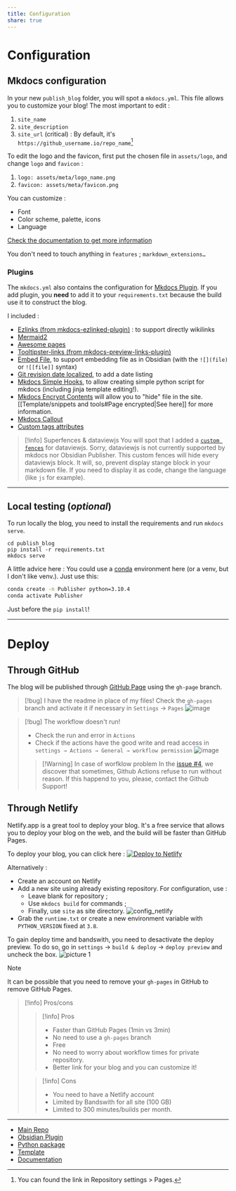 ```yaml
---
title: Configuration
share: true
---
```



# Configuration
## Mkdocs configuration

In your new `publish_blog` folder, you will spot a `mkdocs.yml`. This file allows you to customize your blog! The most important to edit :
1. `site_name` 
2. `site_description`
3. `site_url` (critical) : By default, it's `https://github_username.io/repo_name`[^1]

To edit the logo and the favicon, first put the chosen file in `assets/logo`, and change `logo` and `favicon` :
1. `logo: assets/meta/logo_name.png`
2. `favicon: assets/meta/favicon.png`

You can customize :
- Font
- Color scheme, palette, icons 
- Language  

[Check the documentation to get more information](https://squidfunk.github.io/mkdocs-material/setup/changing-the-colors/)

You don't need to touch anything in `features` ; `markdown_extensions…`

### Plugins

The `mkdocs.yml` also contains the configuration for [Mkdocs Plugin](https://www.mkdocs.org/dev-guide/plugins/). If you add plugin, you **need** to add it to your `requirements.txt` because the build use it to construct the blog.

I included :
- [Ezlinks (from mkdocs-ezlinked-plugin)](https://pypi.org/project/mkdocs-ezlinked-plugin/) : to support directly wikilinks
- [Mermaid2](https://github.com/fralau/mkdocs-mermaid2-plugin)
- [Awesome pages](https://github.com/lukasgeiter/mkdocs-awesome-pages-plugin)
- [Tooltipster-links (from mkdocs-preview-links-plugin)](https://github.com/Mara-Li/mkdocs-preview-links-plugin)
- [Embed File](https://github.com/Mara-Li/mkdocs_embed_file_plugins), to support embedding file as in Obsidian (with the `![](file)` or `![[file]]` syntax)
- [Git revision date localized](https://github.com/timvink/mkdocs-git-revision-date-localized-plugin), to add a date listing 
- [Mkdocs Simple Hooks](https://pypi.org/project/mkdocs-simple-hooks/), to allow creating simple python script for mkdocs (including jinja template editing!). 
- [Mkdocs Encrypt Contents](https://github.com/CoinK0in/mkdocs-encryptcontent-plugin) will allow you to "hide" file in the site. [[Template/snippets and tools#Page encrypted|See here]] for more information.
- [Mkdocs Callout](https://pypi.org/project/mkdocs-callouts/)
- [Custom tags attributes](https://pypi.org/project/mkdocs-custom-tags-attributes/)

> [!info] Superfences & dataviewjs
> You will spot that I added a [`custom fences`](https://facelessuser.github.io/pymdown-extensions/extensions/superfences/) for dataviewjs. Sorry, dataviewjs is not currently supported by mkdocs nor Obsidian Publisher. This custom fences will hide every dataviewjs block. 
> It will, so, prevent display stange block in your markdown file. If you need to display it as code, change the language (like `js` for example).
---

## Local testing (*optional*)

To run locally the blog, you need to install the requirements and run `mkdocs serve`.
```
cd publish_blog
pip install -r requirements.txt
mkdocs serve
```
A little advice here : You could use a [conda](https://docs.conda.io/en/latest/) environment here (or a venv, but I don't like venv.). Just use this:
```bash
conda create -n Publisher python=3.10.4
conda activate Publisher
```
Just before the `pip install`!


---

# Deploy
## Through GitHub

The blog will be published through [GitHub Page](https://pages.github.com/) using the `gh-page` branch. 

> [!bug] I have the readme in place of my files!
> Check the `gh-pages` branch and activate it if necessary in `Settings` → `Pages`
> ![image](https://user-images.githubusercontent.com/30244939/166161220-973cee87-75eb-4b9f-b521-1c67d273def7.png)

> [!bug] The workflow doesn't run!
>  - Check the run and error in `Actions` 
>  - Check if the actions have the good write and read access in `settings → Actions → General → workflow permission` ![image](https://user-images.githubusercontent.com/30244939/166161294-0f4f70c2-fda5-4465-89b0-d6b1b5e6995d.png)
>> [!Warning] In case of worfklow problem
>> In the [issue #4](https://github.com/obsidianPublisher/obsidian-github-publisher/issues/4), we discover that sometimes, Github Actions refuse to run without reason. If this happend to you, please, contact the Github Support!

## Through Netlify

Netlify.app is a great tool to deploy your blog. It's a free service that allows you to deploy your blog on the web, and the build will be faster than GitHub Pages.

To deploy your blog, you can click here : [![Deploy to Netlify](https://www.netlify.com/img/deploy/button.svg)](https://app.netlify.com/start/deploy?repository=https://github.com/ObsidianPublisher/obsidian-mkdocs-publisher-template)

Alternatively :
- Create an account on Netlify
- Add a new site using already existing repository.
  For configuration, use :
    - Leave blank for repository ;
    - Use `mkdocs build` for commands ;
    - Finally, use `site` as site directory.
![config_netlify](https://i.imgur.com/ESc9vLu.png)  
- Grab the `runtime.txt` or create a new environment variable with `PYTHON_VERSION` fixed at `3.8`.

To gain deploy time and bandswith, you need to desactivate the deploy preview. To do so, go in `settings` -> `build & deploy` -> `deploy preview` and uncheck the box.
![picture 1](https://i.imgur.com/DNS0DdX.png)  


> [!note]
> It can be possible that you need to remove your `gh-pages` in GitHub to remove GitHub Pages.

> [!info] Pros/cons
>> [!info] Pros
>> - Faster than GitHub Pages (1min vs 3min)
>> - No need to use a `gh-pages` branch
>> - Free
>> - No need to worry about workflow times for private repository.
>> - Better link for your blog and you can customize it!
>
>> [!info] Cons
>> - You need to have a Netlify account
>> - Limited by Bandswith for all site (100 GB)
>> - Limited to 300 minutes/builds per month. 



---
- [Main Repo](https://github.com/Mara-Li/obsidian_mkdocs_publisher)
- [Obsidian Plugin](https://github.com/Mara-Li/obsidian-mkdocs-publisher-plugin/)
- [Python package](https://github.com/Mara-Li/obsidian-mkdocs-publisher-python)
- [Template](https://github.com/Mara-Li/obsidian-mkdocs-publisher-template)
- [Documentation](https://mara-li.github.io/obsidian_mkdocs_publisher_docs/)

[^1]: You can found the link in Repository settings > Pages. 
